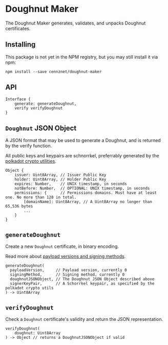 # Doughnut Maker

The Doughnut Maker generates, validates, and unpacks Doughnut certificates.

## Installing

This package is not yet in the NPM registry, but you may still install it via npm:

```
npm install --save cennznet/doughnut-maker
```

## API

```
Interface {
	generate: generateDoughnut,
	verify verifyDoughnut
}
```

## `Doughnut` JSON Object

A JSON format that may be used to generate a Doughnut, and is returned by the verify function.

All public keys and keypairs are schnorrkel, preferrably generated by the [polkadot crypto utilities](https://polkadot.js.org/common/util-crypto/SUMMARY.html).

```
Object {
    issuer: Uint8Array, // Issuer Public Key
    holder: Uint8Array, // Holder Public Key
    expires: Number,    // UNIX timestamp, in seconds
    notBefore: Number,  // OPTIONAL: UNIX timestamp, in seconds
    permissions: {      // Permissions domains. Must have at least one. No more than 128 in total.
        [domainName]: Uint8Array, // A Uint8Array no longer than 65,536 bytes
        ...
    }
}
```

## `generateDoughnut`

Create a new `Doughnut` certificate, in binary encoding.

Read more about [payload versions and signing methods](https://github.com/cennznet/doughnut-paper/blob/master/format.md).

```
generateDoughnut(
  payloadVersion,     // Payload version, currently 0
  signingMethod,      // Signing method, currently 0
  doughnutJSONObject, // The Doughnut JSON Object described above
  signerKeyPair,      // A Schorrkel keypair, as specified by the polkadot crypto utils
) -> Uint8Array
```

## `verifyDoughnut`

Check a `Doughnut` certificate's validity and return the JSON representation.

```
verifyDoughnut(
	doughnut: Uint8Array
) -> Object // returns a DoughnutJSONObject if valid
```

